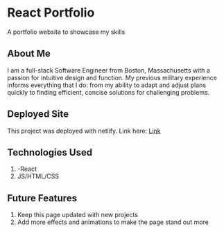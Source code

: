 # React Portfolio

A portfolio website to showcase my skills

## About Me

I am a full-stack Software Engineer from Boston, Massachusetts with a passion for intuitive design and function. My previous military experience informs everything that I do: from my ability to adapt and adjust plans quickly to finding efficient, concise solutions for challenging problems.

## Deployed Site

This project was deployed with netlify.
Link here: [Link](https://lilliana-smith.netlify.app/)

## Technologies Used

<ol>
  <li>-React</li>
  <li>JS/HTML/CSS</li>
</ol>

## Future Features

<ol>
  <li>Keep this page updated with new projects</li>
  <li>Add more effects and animations to make the page stand out more</li>
</ol>
